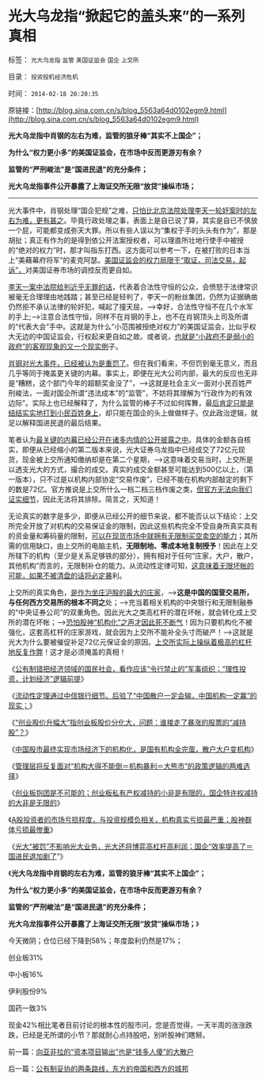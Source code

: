 # 光大乌龙指“掀起它的盖头来”的一系列真相

标签： `光大乌龙指` `监管` `美国证监会` `国企` `上交所` 

目录： `投资投机经济危机`

时间： `2014-02-18 20:20:35`

原链接：[http://blog.sina.com.cn/s/blog_5563a64d0102egm9.html](http://blog.sina.com.cn/s/blog_5563a64d0102egm9.html)

**光大乌龙指中肖钢的左右为难，监管的狼牙棒“其实不上国企”；**

**为什么“权力更小多”的美国证监会，在市场中反而更游刃有余？**

**监管的“严刑峻法”是“国进民退”的充分条件；**

**光大乌龙指事件公开暴露了上海证交所无限“放贷”操纵市场；**

****

光大事件中，肖钢处理“国企犯规”之难，[只怕比北京法院处理李天一轮奸案时的左右为难，更有甚之](../../../2013/8/21/光大事件的脉冲图像和细节，被锁定的李天一案的预期司法腐败.md)。毕竟行政处理之事，表面上是自已说了算，其实是自已不慎放一个屁，可能都变成弥天大罪。所以有些人误以为“集权于手的头头有作为”，那是胡扯；真正有作为的是得到依公开法案授权者，可以理直所壮地行使手中被授的“绝对的权力”时，那才叫指东打西。这方面可以参考一下，在被打败的日本当上“美藉幕府将军”的麦克阿瑟。[美国证监会的权力局限于“取证，司法交易，起诉”，](../../../2013/4/3/信息不对称是天经地义的市场公平,美国证监会的作用和诉讼.md)对美国证券市场的调控反而更自如。

[李天一案中法院给判近乎无罪的话](../../../2013/7/28/“李天一脱罪自信”等于暗示“法院将高度腐败”“将军又搞定了”.md)，代表着合法性守恒的公众，会愤怒于法律常识被毫无合理理由地践踏；甚至已经是轻判了，李天一的粉丝集团，仍然为证据确凿仍然拒不承认法律的轮奸犯，喊起了撞天屈，——>幸好，合法性守恒不在几个水军的手上;——>注意合法性守恒，同样不在肖钢的手上，也不在肖钢顶头上司及所谓的“代表大会”手中。这就是为什么“小范围被授绝对权力”的美国证监会，比似乎权大无边的中国证监会，行权起来更自如之故。或者说，[也就是“小政府不是弱小的政府”的客观现象的又一个现实例](../../../2008/5/18/小政府，并不是弱小的政府.md)子。

[肖钢对光大事件，已经被认为是重罚了](http://blog.sina.com.cn/s/blog_5563a64d0102eglc.html)。但在我们看来，不但罚到毫无意义，而且几乎等同于掩盖更关键的内幕。事实上，即便在光大公司内部，最大的反应也无非是“糟糕，这个部门今年的超额奖金没了”，——>这就是社会主义一面对小民百姓严刑峻法，一面对国企所谓“违法成本”的“监管”，不妨将其理解为“行政作为的有效边际”。实际上也已经解释了，为什么监管的棒子不过如何挥舞，最[后肯定只能是结结实实地打到小民百姓身上](../../../2013/12/11/“肖钢变法”的“法家新政”，利好还是利空？牛市还是熊市？.md)，却只能在国企的头上做做样子。仅此政治逻辑，就足以解释国进民退的最后结果。

笔者认为[最关键的内幕已经公开在诸多内情的公开披露之中](../../../2013/8/20/光大事件中幽灵，319国债期货，招行认沽，指数期货，和交易所.md)。具体的金额各自核实，即便从已经缩小的第二版本来说，光大证券乌龙指中已经成交了72亿元现货，现金被上交所通知缴纳却是在第二个星期，——>这意味着交易当时，上交所是以透支光大的方式，撮合的成交。真实的成交金额甚至可能达到500亿以上，（第一版本），只不过是以机构内部协定“交易作废”，已经不能在机构内部敲定的剩下的数是72亿。官方推说是上交所什么一档二档三档作废之类，[但官方无法向我们证实细节](../../../2014/1/22/细节理性主义免疫的三步曲，公式(邪恶＝愚蠢＋理性主义).md)，因此无法将其排除。简言之，天知道！

无论真实的数字是多少，即便从已经公开的细节来说，都不能否认以下结论：上交所完全开放了对机构的交易保证金的限制，因此这些机构完全不受自身所真实具有的资金量和筹码量的限制，[可以在现货市场中就拥有无限制买空卖空的能力](../../../2013/7/24/凯恩斯主义的大牛市和大萧条，大混蛋和大笨蛋.md)；其所需的信用缺口，由上交所的电脑主机，**无限制地、零成本地复制授予**！因此在上交所辖下的机构（至少是关系足够铁的部分），拥有相对于任何“庄家，大户，散户，其他机构”而言的，无限制补仓的能力。从流动性定律可知，[这意味着无限坏帐的可能，如果不被清盘的话将必定暴](http://blog.sina.com.cn/s/blog_5563a64d0102egis.html)利。

上交所的真实角色，[是作为坐庄沪股的最大的庄家](../../../2007/8/30/谁是中国股市最大的庄家.md)，——>**这是中国的国营交易所，与任何西方交易所的根本不同之**处；——>充当着相关机构的中央银行和无限制融券的“中央证券公司”的双重角色。因此光大之类高杠杆的潜在坏帐，就会转化成上交所的潜在坏帐；——>[恐怕股神“机构化”之声才因此死不断气](../../../2013/10/29/流动性定律对中国股市的两个先验结论.md)！因为只要机构化不被强化，这套高杠杆的庄家游戏，就会因为上交所不能补全头寸而破产！——>这就是光大为什么要被催促补足72亿元保证金的原因。[上交所实际上操纵着极高的杠杆地反复作弊](../../../2011/12/16/废除股市“谷物法”，A股将有一波大牛市.md)！这才是必须掩盖的真相！

《[公有制错把经济领域的国民社会，看作应该“令行禁止的”军事组织；“理性投资，计划经济”逻辑前提](http://blog.sina.com.cn/s/blog_5563a64d0102egir.html)》

《[流动性定理通过中信银行细节。后验了“中国散户一定会输，中国机构一定赢”的现实；](http://blog.sina.com.cn/s/blog_5563a64d0102egis.html)》

《[“创业股价升幅大”指创业板股价分化大，问题：谁接走了暴涨的股票的“减持股”？](http://blog.sina.com.cn/s/blog_5563a64d0102egjd.html)》

《[中国股市最终实现市场经济下的机构化，是国有机构全完蛋，散户大户变机构](http://blog.sina.com.cn/s/blog_5563a64d0102egje.html)》

《[管理层将反复面对“机构大得不能倒＝机构暴利＝大熊市”的政策逻辑的两难选择](http://blog.sina.com.cn/s/blog_5563a64d0102egjf.html)》

《[创业板抱团是不可能的；创业板私有产权减持的小非是有限的，国企特许权减持的大非是无限的](http://blog.sina.com.cn/s/blog_5563a64d0102egk7.html)》

《[A股投资者的市场亏损程度，与投资规模负相关，机构真实亏损最严重；股神群体亏损最惨重](http://blog.sina.com.cn/s/blog_5563a64d0102eglb.html)》

《[光大“被罚”不影响光大业务，光大还将博弈高杠杆高利润；国企“效率提高了＝国进民退加剧了](http://blog.sina.com.cn/s/blog_5563a64d0102eglc.html)”》

《**光大乌龙指中肖钢的左右为难，监管的狼牙棒“其实不上国企”；**

**为什么“权力更小多”的美国证监会，在市场中反而更游刃有余？**

**监管的“严刑峻法”是“国进民退”的充分条件；**

**光大乌龙指事件公开暴露了上海证交所无限“放贷”操纵市场；**》

今天微阴；仓位已经下降到58%；年度盈利仍然是17%；

创业板31%

中小板16%

伊利股份9%

国药一致3%

现金42%相比笔者目前讨论的根本性的股市问，您是否觉得，一天半周的涨涨跌跌，已经是无所谓的小节？那就耐心点持股吧，别听股神们瞎掰。



前一篇：[向亚非拉的“资本项目输出”也是“钱多人傻”的大散户](http://blog.sina.com.cn/s/blog_5563a64d0102egm8.html)

后一篇：[公有制妥协的两条路线，东方的帝国和西方的城邦](../../../2014/2/19/公有制妥协的两条路线，东方的帝国和西方的城邦.md)
